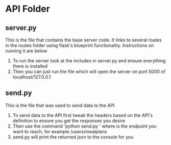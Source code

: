 # API Folder

## server.py
This is the file that contains the base server code. It links to several routes in the routes folder using flask's blueprint functionality. Instructions on running it are below
1. To run the server look at the includes in server.py and ensure everything there is installed
2. Then you can just run the file which will open the server on port 5000 of localhost/127.0.0.1

## send.py
This is the file that was used to send data to the API
1. To send data to the API first tweak the headers based on the API's definition to ensure you get the responses you desire
2. Then use the command 'python send.py <endpoint>' where <endpoint> is the endpoint you want to reach, for example /users/mealplans
3. send.py will print the returned json to the console for you
